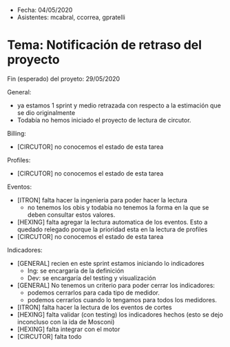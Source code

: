 
* Fecha: 04/05/2020
* Asistentes: mcabral, ccorrea, gpratelli

# Tema: Notificación de retraso del proyecto

Fin (esperado) del proyeto: 29/05/2020

General:

- ya estamos 1 sprint y medio retrazada con respecto a la estimación que se dio originalmente
- Todabía no hemos iniciado el proyecto de lectura de circutor.

Billing:

- [CIRCUTOR] no conocemos el estado de esta tarea

Profiles:

- [CIRCUTOR] no conocemos el estado de esta tarea

Eventos:

- [ITRON] falta hacer la ingenieria para poder hacer la lectura 
    - no tenemos los obis y todabia no tenemos la forma en la que se deben consultar estos valores.
- [HEXING] falta agregar la lectura automatica de los eventos. Esto a quedado relegado porque la prioridad esta en la lectura de profiles
- [CIRCUTOR] no conocemos el estado de esta tarea

Indicadores:

- [GENERAL] recien en este sprint estamos iniciando lo indicadores
    - Ing: se encargaría de la definición
    - Dev: se encargaría del testing y visualización
- [GENERAL] No tenemos un criterio para poder cerrar los indicadores:
    - podemos cerrarlos para cada tipo de medidor. 
    - podemos cerrarlos cuando lo tengamos para todos los medidores.
- [ITRON] falta hacer la lectura de los eventos de cortes
- [HEXING] falta validar (con testing) los indicadores hechos (esto se dejo inconcluso con la ida de Mosconi)
- [HEXING] falta integrar con el motor
- [CIRCUTOR] falta todo